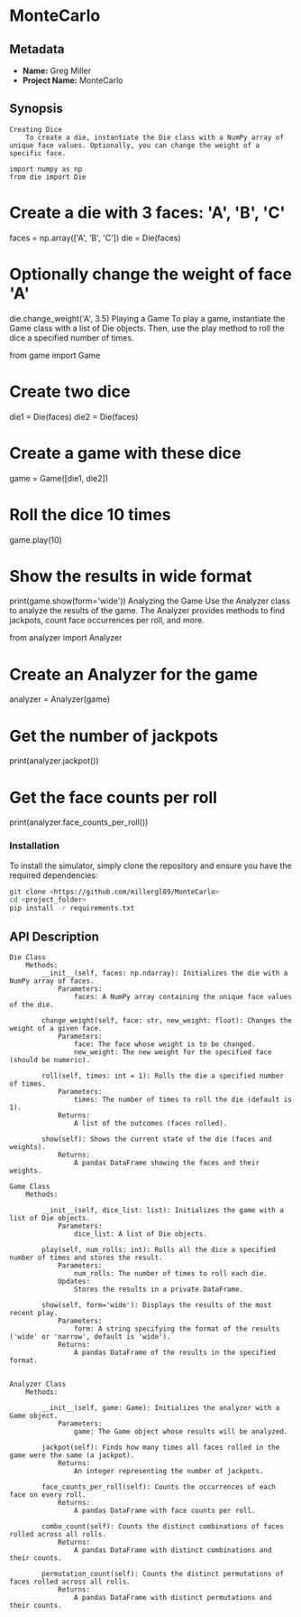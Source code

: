 # MonteCarlo


## Metadata
- **Name:** Greg Miller
- **Project Name:** MonteCarlo

## Synopsis

    Creating Dice
        To create a die, instantiate the Die class with a NumPy array of unique face values. Optionally, you can change the weight of a specific face.

    import numpy as np
    from die import Die

# Create a die with 3 faces: 'A', 'B', 'C'
faces = np.array(['A', 'B', 'C'])
die = Die(faces)


# Optionally change the weight of face 'A'
die.change_weight('A', 3.5)
Playing a Game
To play a game, instantiate the Game class with a list of Die objects. Then, use the play method to roll the dice a specified number of times.


from game import Game

# Create two dice
die1 = Die(faces)
die2 = Die(faces)

# Create a game with these dice
game = Game([die1, die2])

# Roll the dice 10 times
game.play(10)

# Show the results in wide format
print(game.show(form='wide'))
Analyzing the Game
Use the Analyzer class to analyze the results of the game. The Analyzer provides methods to find jackpots, count face occurrences per roll, and more.


from analyzer import Analyzer

# Create an Analyzer for the game
analyzer = Analyzer(game)

# Get the number of jackpots
print(analyzer.jackpot())

# Get the face counts per roll
print(analyzer.face_counts_per_roll())

### Installation

To install the simulator, simply clone the repository and ensure you have the required dependencies:

```bash
git clone <https://github.com/millergl89/MonteCarlo>
cd <project_folder>
pip install -r requirements.txt
```


## API Description

    Die Class
        Methods:
            __init__(self, faces: np.ndarray): Initializes the die with a NumPy array of faces.
                Parameters:
                    faces: A NumPy array containing the unique face values of the die.

            change_weight(self, face: str, new_weight: float): Changes the weight of a given face.
                Parameters:
                    face: The face whose weight is to be changed.
                    new_weight: The new weight for the specified face (should be numeric).

            roll(self, times: int = 1): Rolls the die a specified number of times.
                Parameters:
                    times: The number of times to roll the die (default is 1).
                Returns:
                    A list of the outcomes (faces rolled).

            show(self): Shows the current state of the die (faces and weights).
                Returns:
                    A pandas DataFrame showing the faces and their weights.

    Game Class
        Methods:

            __init__(self, dice_list: list): Initializes the game with a list of Die objects.
                Parameters:
                    dice_list: A list of Die objects.

            play(self, num_rolls: int): Rolls all the dice a specified number of times and stores the result.
                Parameters:
                    num_rolls: The number of times to roll each die.
                Updates:
                    Stores the results in a private DataFrame.

            show(self, form='wide'): Displays the results of the most recent play.
                Parameters:
                    form: A string specifying the format of the results ('wide' or 'narrow', default is 'wide').
                Returns:
                    A pandas DataFrame of the results in the specified format.


    Analyzer Class
        Methods:

            __init__(self, game: Game): Initializes the analyzer with a Game object.
                Parameters:
                    game: The Game object whose results will be analyzed.

            jackpot(self): Finds how many times all faces rolled in the game were the same (a jackpot).
                Returns:
                    An integer representing the number of jackpots.

            face_counts_per_roll(self): Counts the occurrences of each face on every roll.
                Returns:
                    A pandas DataFrame with face counts per roll.

            combo_count(self): Counts the distinct combinations of faces rolled across all rolls.
                Returns:
                    A pandas DataFrame with distinct combinations and their counts.

            permutation_count(self): Counts the distinct permutations of faces rolled across all rolls.
                Returns:
                    A pandas DataFrame with distinct permutations and their counts.